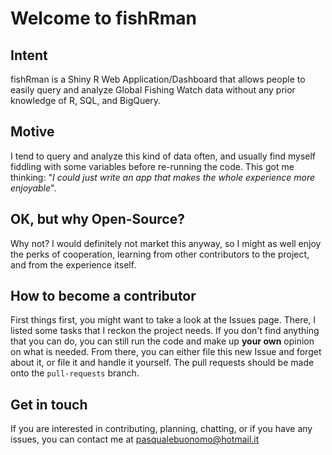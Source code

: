# Welcome to fishRman
## Intent
fishRman is a Shiny R Web Application/Dashboard that allows people to easily query and analyze Global Fishing Watch data without any prior knowledge of R, SQL, and BigQuery.

## Motive
I tend to query and analyze this kind of data often, and usually find myself fiddling with some variables before re-running the code. This got me thinking: "*I could just write an app that makes the whole experience more enjoyable*".

## OK, but why Open-Source?
Why not? I would definitely not market this anyway, so I might as well enjoy the perks of cooperation, learning from other contributors to the project, and from the experience itself.

## How to become a contributor
First things first, you might want to take a look at the Issues page. There, I listed some tasks that I reckon the project needs. If you don't find anything that you can do, you can still run the code and make up **your own** opinion on what is needed. From there, you can either file this new Issue and forget about it, or file it and handle it yourself. The pull requests should be made onto the `pull-requests` branch.

## Get in touch
If you are interested in contributing, planning, chatting, or if you have any issues, you can contact me at pasqualebuonomo@hotmail.it
